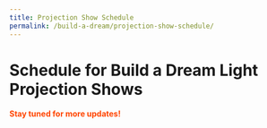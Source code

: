 ```yaml
---
title: Projection Show Schedule
permalink: /build-a-dream/projection-show-schedule/
---
```


# Schedule for Build a Dream Light Projection Shows
<font color="orangered"><b>Stay tuned for more updates!</b></font>
